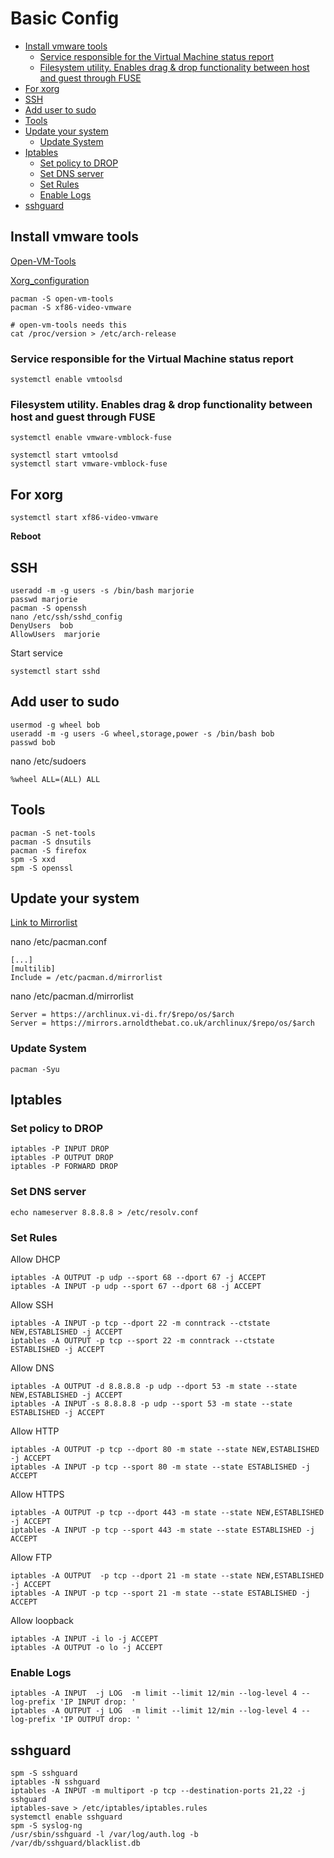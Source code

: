 <h1> Basic Config </h1>

- [Install vmware tools](#install-vmware-tools)
  - [Service responsible for the Virtual Machine status report](#service-responsible-for-the-virtual-machine-status-report)
  - [Filesystem utility. Enables drag & drop functionality between host and guest through FUSE](#filesystem-utility-enables-drag--drop-functionality-between-host-and-guest-through-fuse)
- [For xorg](#for-xorg)
- [SSH](#ssh)
- [Add user to sudo](#add-user-to-sudo)
- [Tools](#tools)
- [Update your system](#update-your-system)
  - [Update System](#update-system)
- [Iptables](#iptables)
  - [Set policy to DROP](#set-policy-to-drop)
  - [Set DNS server](#set-dns-server)
  - [Set Rules](#set-rules)
  - [Enable Logs](#enable-logs)
- [sshguard](#sshguard)


## Install vmware tools 
[Open-VM-Tools](https://wiki.archlinux.org/index.php/VMware/Installing_Arch_as_a_guest#Open-VM-Tools)

[Xorg_configuration](https://wiki.archlinux.org/index.php/VMware/Installing_Arch_as_a_guest#Xorg_configuration)


    pacman -S open-vm-tools
    pacman -S xf86-video-vmware



<!--xf86-input-vmmouse, xf86-video-vmware, and mesa.
-->

    # open-vm-tools needs this
    cat /proc/version > /etc/arch-release 

### Service responsible for the Virtual Machine status report
    systemctl enable vmtoolsd
### Filesystem utility. Enables drag & drop functionality between host and guest through FUSE
    systemctl enable vmware-vmblock-fuse

    systemctl start vmtoolsd
    systemctl start vmware-vmblock-fuse

## For xorg
    systemctl start xf86-video-vmware

**Reboot**

## SSH
    useradd -m -g users -s /bin/bash marjorie
    passwd marjorie
    pacman -S openssh
    nano /etc/ssh/sshd_config
    DenyUsers  bob
    AllowUsers  marjorie
Start service

    systemctl start sshd

## Add user to sudo
    usermod -g wheel bob
    useradd -m -g users -G wheel,storage,power -s /bin/bash bob
    passwd bob


nano /etc/sudoers

    %wheel ALL=(ALL) ALL

## Tools

    pacman -S net-tools
    pacman -S dnsutils
    pacman -S firefox
    spm -S xxd
    spm -S openssl 



## Update your system
[Link to Mirrorlist](https://www.archlinux.org/mirrorlist/)

nano /etc/pacman.conf

    [...]
    [multilib]
    Include = /etc/pacman.d/mirrorlist
nano /etc/pacman.d/mirrorlist

    Server = https://archlinux.vi-di.fr/$repo/os/$arch
    Server = https://mirrors.arnoldthebat.co.uk/archlinux/$repo/os/$arch

### Update System
    pacman -Syu


## Iptables 

### Set policy to DROP
    iptables -P INPUT DROP
    iptables -P OUTPUT DROP
    iptables -P FORWARD DROP

### Set DNS server 
    echo nameserver 8.8.8.8 > /etc/resolv.conf

### Set Rules 
Allow DHCP

    iptables -A OUTPUT -p udp --sport 68 --dport 67 -j ACCEPT
    iptables -A INPUT -p udp --sport 67 --dport 68 -j ACCEPT
Allow SSH

    iptables -A INPUT -p tcp --dport 22 -m conntrack --ctstate NEW,ESTABLISHED -j ACCEPT
    iptables -A OUTPUT -p tcp --sport 22 -m conntrack --ctstate ESTABLISHED -j ACCEPT
Allow DNS

    iptables -A OUTPUT -d 8.8.8.8 -p udp --dport 53 -m state --state NEW,ESTABLISHED -j ACCEPT
    iptables -A INPUT -s 8.8.8.8 -p udp --sport 53 -m state --state ESTABLISHED -j ACCEPT
Allow HTTP

    iptables -A OUTPUT -p tcp --dport 80 -m state --state NEW,ESTABLISHED -j ACCEPT
    iptables -A INPUT -p tcp --sport 80 -m state --state ESTABLISHED -j ACCEPT
Allow HTTPS

    iptables -A OUTPUT -p tcp --dport 443 -m state --state NEW,ESTABLISHED -j ACCEPT
    iptables -A INPUT -p tcp --sport 443 -m state --state ESTABLISHED -j ACCEPT
Allow FTP

    iptables -A OUTPUT  -p tcp --dport 21 -m state --state NEW,ESTABLISHED -j ACCEPT
    iptables -A INPUT -p tcp --sport 21 -m state --state ESTABLISHED -j ACCEPT
Allow loopback

    iptables -A INPUT -i lo -j ACCEPT
    iptables -A OUTPUT -o lo -j ACCEPT

### Enable Logs

    iptables -A INPUT  -j LOG  -m limit --limit 12/min --log-level 4 --log-prefix 'IP INPUT drop: '
    iptables -A OUTPUT -j LOG  -m limit --limit 12/min --log-level 4 --log-prefix 'IP OUTPUT drop: '



## sshguard
    spm -S sshguard
    iptables -N sshguard
    iptables -A INPUT -m multiport -p tcp --destination-ports 21,22 -j sshguard
    iptables-save > /etc/iptables/iptables.rules
    systemctl enable sshguard 
    spm -S syslog-ng
    /usr/sbin/sshguard -l /var/log/auth.log -b /var/db/sshguard/blacklist.db
